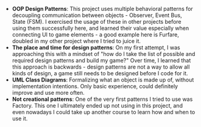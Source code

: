 - **OOP Design Patterns**: This project uses multiple behavioral patterns for decoupling communication between objects - Observer, Event Bus, State (FSM). I exercised the usage of these in other projects before using them successfully here, and learned their value especially when connecting UI to game elements - a good example here is Furfare, doubled in my other project where I tried to juice it.
- **The place and time for design patterns**: On my first attempt, I was approaching this with a mindset of "how do I take the list of possible and required design patterns and build my game?" Over time, I learned that this approach is backwards - design patterns are not a way to allow all kinds of design, a game still needs to be designed before I code for it.
- **UML Class Diagrams**: Formalizing what an object is made up of, without implementation intentions. Only basic experience, could definitely improve and use more often.
- **Not creational patterns**: One of the very first patterns I tried to use was Factory. This one I ultimately ended up not using in this project, and even nowadays I could take up another course to learn how and when to use it.
